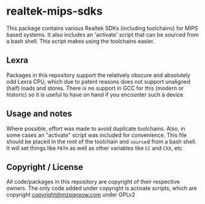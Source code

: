 # realtek-mips-sdks

This package contains various Realtek SDKs (including toolchains) for MIPS based systems. It also includes an 'activate' script that can be sourced from a bash shell. This script makes using the toolchains easier.

## Lexra

Packages in this repository support the relatively obscure and absolutely odd Lexra CPU, which due to patent reasons does not support unaligned (half) loads and stores. There is no support in GCC for this (modern or historic) so it is useful to have on hand if you encounter such a device

## Usage and notes

Where possible, effort was made to avoid duplicate toolchains. Also, in some cases an "activate" script was included for convenience. This file should be placed in the root of the toolchain and ```source```d from a bash shell. It will set things like ```PATH``` as well as other variables like ```CC``` and ```CXX```, etc

## Copyright / License

All code/packages in this repository are copyright of their respective owners. The only code added under copyright is activate scripts, which are copyright copyright@mzpqnxow.com under GPLv2
